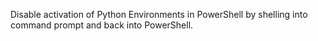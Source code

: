 Disable activation of Python Environments in PowerShell by shelling into command prompt and back into PowerShell.
